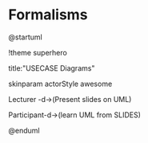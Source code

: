 # Formalisms

@startuml

!theme superhero

title:"USECASE Diagrams"

skinparam actorStyle awesome

Lecturer -d->(Present slides on UML)

Participant-d->(learn UML from SLIDES)

@enduml
